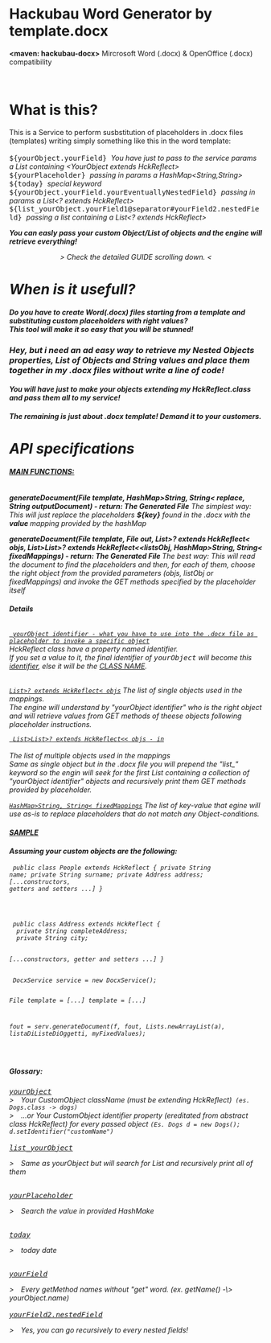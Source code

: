 # Hackubau Word Generator by template.docx
<span class="lead"><b><maven: hackubau-docx></b> Mircrosoft Word (.docx) & OpenOffice (.docx) compatibility</span>

<br>
<h1><b>What is this?</b></h1>
This is a Service to perform susbstitution of placeholders in .docx files (templates) writing simply something like this in the word template:
<br><br>
<kbd> ${yourObject.yourField} </kbd> <i> You have just to pass to the service params a List containing &#60;YourObject extends HckReflect&#62;</i>
<br>
<kbd> ${yourPlaceholder} </kbd> <i> passing in params a HashMap&#60;String,String&#62;</i>
<br>
<kbd> ${today} </kbd> <i> special keyword</i>
<br>
<kbd> ${yourObject.yourField.yourEventuallyNestedField} </kbd>  <i> passing in params a List&#60;? extends HckReflect&#62;</i>
<br>
<kbd> ${list_yourObject.yourField1@separator#yourField2.nestedField} </kbd><i> passing a list containing a <i>List&#60;? extends HckReflect&#62;</i>
   
<b>You can easly pass your custom Object/List of objects and the engine will retrieve everything!</b>

<center> &#62; Check the detailed GUIDE scrolling down. &#60; </center> 

 
<h1 class="lead">When is it usefull?</h1>

<h4 class="lead">Do you have to create Word(.docx) files starting from a template and substituting custom placeholders with right values?<br>
This tool will make it so easy that you will be stunned! </h4>

<h3 class="lead">Hey, but i need an ad easy way to retrieve my Nested Objects properties, List of Objects and String values and place them together in my .docx files without write a line of code!</h3>
<h4 class="lead">You will have just to make your objects extending my HckReflect.class and pass them all to my service!</h4>
<h5 class="lead">The remaining is just about .docx template! Demand it to your customers.</h5>

 
<h1 class="lead">API specifications</h1>

<h4><b><u> MAIN FUNCTIONS: </u></b></h4>
<br>
<kdb><b>generateDocument(File template, HashMap&#62;String, String&#60; replace, String outputDocument) - return: The Generated File</b></kbd>
 <i>The simplest way: This will just replace the placeholders <b>${key}</b> found in the .docx with the <b> value </b> mapping provided by the hashMap</i>
 
 <kdb><b>
 generateDocument(File template, File out, List&#62;? extends HckReflect&#60; objs, List&#62;List&#62;? extends HckReflect&#60;&#60;listsObj, HashMap&#62;String, String&#60; fixedMappings) - return: The Generated File 
</b></kbd>
<i>The best way: This will read the document to find the placeholders and then, for each of them, choose the right object from the provided parameters (objs, listObj or fixedMappings) and invoke the GET methods specified by the placeholder itself </i>

<h4><b> Details </b></h4>
<br>
<code><u> yourObject identifier - what you have to use into the .docx file as placeholder to invoke a specific object</u></code><br>
HckReflect class have a property named identifier.<br>
If you set a value to it, the final identifier of <kbd>yourObject</kbd> will become this <u>identifier</u>, else it will be the <u>CLASS NAME</u>.<br>
<br>

<code><u>List&#62;? extends HckReflect&#60; objs</code></u>
The list of single objects used in the mappings.
<br>
The engine will understand by "yourObject identifier" who is the right object and will retrieve values from GET methods of theese objects following placeholder instructions.
<br>

<code><u> List&#62;List&#62;? extends HckReflect&#60;&#60; objs - in </u></code><br>
The list of multiple objects used in the mappings<br>
Same as single object but in the .docx file you will prepend the "list_" keyword so the engin will seek for the first List containing a collection of "yourObject identifier" objects and recursively print them GET methods provided by placeholder.
<br>

<code><u>HashMap&#62;String, String&#60; fixedMappings</code></u>
The list of key-value that egine will use as-is to replace placeholders that do not match any Object-conditions.
 
 
<h4><b><u> SAMPLE </u></b></h4>

<h4><b> Assuming your custom objects are the following: </b></h4>

<code><pre>
 public class People extends HckReflect {
  private String name;
  private String surname;
  private Address address;
  [...constructors, getters and setters ...]
 }</pre>
</code>


<code>
 public class Address extends HckReflect {
  private String completeAddress;
  private String city;
 
  [...constructors, getter and setters ...]
 }
</code>


<code>
 DocxService service = new DocxService();
 
 File template = [...]
  template = [...]
 
 fout = serv.generateDocument(f, fout, Lists.newArrayList(a), listaDiListeDiOggetti, myFixedValues);

 </code>


 <h5>Glossary:</h5>
 <kbd><u>yourObject</u></kbd> 
  <br><span class="lead">&#62;&emsp;Your CustomObject className (must be extending HckReflect)</span><code>	<i>(es. Dogs.class -> dogs)</i></code><br>
  <span class="lead">&#62;&emsp;...or Your CustomObject identifier property (ereditated from abstract class HckReflect) for every passed object </span><code><i>(Es. Dogs d = new Dogs(); d.setIdentifier("customName")</i></code>
 <br><br>
 <kbd><u>list_yourObject</u></kbd> 
  <p class="lead">&#62;&emsp;Same as yourObject but will search for List<yourObject> and recursively print all of them</p>
   <br>
 <kbd><u>yourPlaceholder</u></kbd> 
  <p class="lead">&#62;&emsp;Search the value in provided HashMake<key,value></p>
 <br>
 <kbd><u>today</u></kbd> 
  <p class="lead">&#62;&emsp;today date</p>
 <br>
 <kbd><u>yourField</u></kbd> 
<p>&#62;&emsp;Every getMethod names without "get" word. (ex. getName() -\> yourObject.name)
  <br><br>
 <kbd><u>yourField2.nestedField</u></kbd> 
<p>&#62;&emsp;Yes, you can go recursively to every nested <Object extends HckReflect> fields!
  <br><br>

